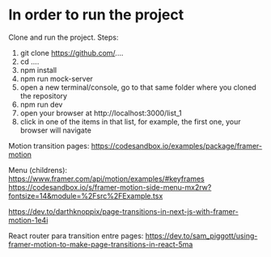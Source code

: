 


# In order to run the project
Clone and run the project. Steps:
1. git clone https://github.com/....
2. cd ....
3. npm install
4. npm run mock-server
5. open a new terminal/console, go to that same folder where you cloned the repository
6. npm run dev
7. open your browser at http://localhost:3000/list_1
8. click in one of the items in that list, for example, the first one, your browser will navigate 



Motion transition  pages:
https://codesandbox.io/examples/package/framer-motion

Menu (childrens):
https://www.framer.com/api/motion/examples/#keyframes
https://codesandbox.io/s/framer-motion-side-menu-mx2rw?fontsize=14&module=%2Fsrc%2FExample.tsx

https://dev.to/darthknoppix/page-transitions-in-next-js-with-framer-motion-1e4i


React router para transition entre pages:
https://dev.to/sam_piggott/using-framer-motion-to-make-page-transitions-in-react-5ma


